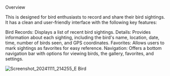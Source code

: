 Overview

This is designed for bird enthusiasts to record and share their bird sightings. It has a clean and user-friendly interface with the following key features:

Bird Records: Displays a list of recent bird sightings.
Details: Provides information about each sighting, including the bird's name, location, date, time, number of birds seen, and GPS coordinates.
Favorites: Allows users to mark sightings as favorites for easy reference.
Navigation: Offers a bottom navigation bar with options for viewing birds, the gallery, favorites, and settings.

![Screenshot_20241111_214255_E Bird](https://github.com/user-attachments/assets/3be2c2ae-c110-4a6a-97ea-920c73a6fb5b)

